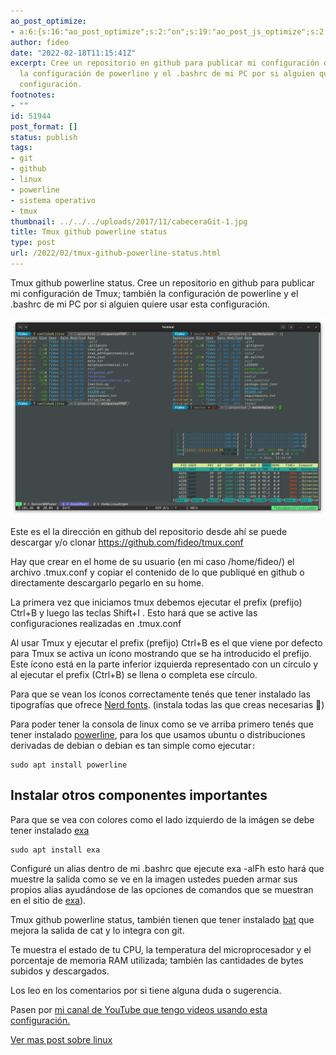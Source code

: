 ```yaml
---
ao_post_optimize:
- a:6:{s:16:"ao_post_optimize";s:2:"on";s:19:"ao_post_js_optimize";s:2:"on";s:20:"ao_post_css_optimize";s:2:"on";s:12:"ao_post_ccss";s:2:"on";s:16:"ao_post_lazyload";s:2:"on";s:15:"ao_post_preload";s:0:"";}
author: fideo
date: "2022-02-18T11:15:41Z"
excerpt: Cree un repositorio en github para publicar mi configuración de Tmux; también
  la configuración de powerline y el .bashrc de mi PC por si alguien quiere usar esta
  configuración.
footnotes:
- ""
id: 51944
post_format: []
status: publish
tags:
- git
- github
- linux
- powerline
- sistema operativo
- tmux
thumbnail: ../../../uploads/2017/11/cabeceraGit-1.jpg
title: Tmux github powerline status
type: post
url: /2022/02/tmux-github-powerline-status.html
---
```


Tmux github powerline status. Cree un repositorio en github para publicar mi configuración de Tmux; también la configuración de powerline y el .bashrc de mi PC por si alguien quiere usar esta configuración.

![Pantalla de Tmux donde se muestran tres promp de linux en una sola ventana.](https://raw.githubusercontent.com/fideo/tmux.conf/main/asset/TerminalMultiplexer.png)

Este es el la dirección en github del repositorio desde ahí se puede descargar y/o clonar <a href="https://github.com/fideo/tmux.conf" target="_blank">https://github.com/fideo/tmux.conf</a>

Hay que crear en el home de su usuario (en mi caso /home/fideo/) el archivo .tmux.conf y copiar el contenido de lo que publiqué en github o directamente descargarlo pegarlo en su home.

La primera vez que iniciamos tmux debemos ejecutar el prefix (prefijo) Ctrl+B y luego las teclas Shift+I . Esto hará que se active las configuraciones realizadas en .tmux.conf

Al usar Tmux y ejecutar el prefix (prefijo) Ctrl+B es el que viene por defecto para Tmux se activa un ícono mostrando que se ha introducido el prefijo. Este ícono está en la parte inferior izquierda representado con un círculo y al ejecutar el prefix (Ctrl+B) se llena o completa ese círculo.

Para que se vean los íconos correctamente tenés que tener instalado las tipografías que ofrece <a href="https://www.nerdfonts.com/" target="_blank">Nerd fonts</a>. (instala todas las que creas necesarias 🙂)

Para poder tener la consola de linux como se ve arriba primero tenés que tener instalado <a href="https://powerline.readthedocs.io/en/master/" target="_blank">powerline</a>, para los que usamos ubuntu o distribuciones derivadas de debian o debian es tan simple como ejecutar`:`

```
sudo apt install powerline
```

Instalar otros componentes importantes
--------------------------------------

Para que se vea con colores como el lado izquierdo de la imágen se debe tener instalado <a href="https://the.exa.website/" target="_blank">exa</a>

```
sudo apt install exa
```

Configuré un alias dentro de mi .bashrc que ejecute exa -alFh esto hará que muestre la salida como se ve en la imagen ustedes pueden armar sus propios alias ayudándose de las opciones de comandos que se muestran en el sitio de <a href="https://the.exa.website/" target="_blank">exa</a>).

Tmux github powerline status, también tienen que tener instalado <a href="https://github.com/sharkdp/bat" target="_blank">bat</a> que mejora la salida de cat y lo integra con git.

Te muestra el estado de tu CPU, la temperatura del microprocesador y el porcentaje de memoria RAM utilizada; también las cantidades de bytes subidos y descargados.

Los leo en los comentarios por si tiene alguna duda o sugerencia.

Pasen por <a href="https://bit.ly/suscribiteamicanalYouTube" target="_blank">mi canal de YouTube que tengo videos usando esta configuración.</a>

<a href="http://federicomazzei.com.ar/blog/tag/linux" target="_blank">Ver mas post sobre linux</a>
